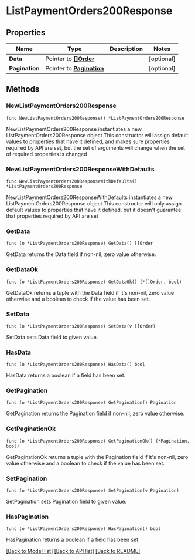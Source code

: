 # ListPaymentOrders200Response

## Properties

Name | Type | Description | Notes
------------ | ------------- | ------------- | -------------
**Data** | Pointer to [**[]Order**](Order.md) |  | [optional] 
**Pagination** | Pointer to [**Pagination**](Pagination.md) |  | [optional] 

## Methods

### NewListPaymentOrders200Response

`func NewListPaymentOrders200Response() *ListPaymentOrders200Response`

NewListPaymentOrders200Response instantiates a new ListPaymentOrders200Response object
This constructor will assign default values to properties that have it defined,
and makes sure properties required by API are set, but the set of arguments
will change when the set of required properties is changed

### NewListPaymentOrders200ResponseWithDefaults

`func NewListPaymentOrders200ResponseWithDefaults() *ListPaymentOrders200Response`

NewListPaymentOrders200ResponseWithDefaults instantiates a new ListPaymentOrders200Response object
This constructor will only assign default values to properties that have it defined,
but it doesn't guarantee that properties required by API are set

### GetData

`func (o *ListPaymentOrders200Response) GetData() []Order`

GetData returns the Data field if non-nil, zero value otherwise.

### GetDataOk

`func (o *ListPaymentOrders200Response) GetDataOk() (*[]Order, bool)`

GetDataOk returns a tuple with the Data field if it's non-nil, zero value otherwise
and a boolean to check if the value has been set.

### SetData

`func (o *ListPaymentOrders200Response) SetData(v []Order)`

SetData sets Data field to given value.

### HasData

`func (o *ListPaymentOrders200Response) HasData() bool`

HasData returns a boolean if a field has been set.

### GetPagination

`func (o *ListPaymentOrders200Response) GetPagination() Pagination`

GetPagination returns the Pagination field if non-nil, zero value otherwise.

### GetPaginationOk

`func (o *ListPaymentOrders200Response) GetPaginationOk() (*Pagination, bool)`

GetPaginationOk returns a tuple with the Pagination field if it's non-nil, zero value otherwise
and a boolean to check if the value has been set.

### SetPagination

`func (o *ListPaymentOrders200Response) SetPagination(v Pagination)`

SetPagination sets Pagination field to given value.

### HasPagination

`func (o *ListPaymentOrders200Response) HasPagination() bool`

HasPagination returns a boolean if a field has been set.


[[Back to Model list]](../README.md#documentation-for-models) [[Back to API list]](../README.md#documentation-for-api-endpoints) [[Back to README]](../README.md)


